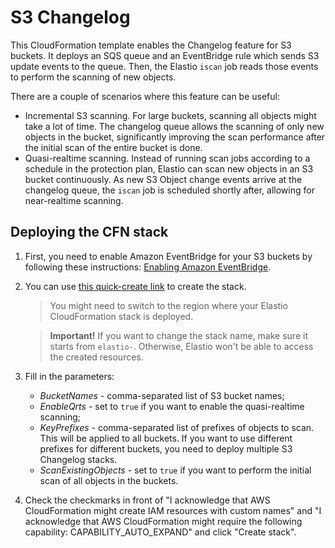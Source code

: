 # S3 Changelog

This CloudFormation template enables the Changelog feature for S3 buckets.
It deploys an SQS queue and an EventBridge rule which sends S3 update events to the queue.
Then, the Elastio `iscan` job reads those events to perform the scanning of new objects.

There are a couple of scenarios where this feature can be useful:

* Incremental S3 scanning. For large buckets, scanning all objects might take a lot of time.
    The changelog queue allows the scanning of only new objects in the bucket, significantly improving the
    scan performance after the initial scan of the entire bucket is done.
* Quasi-realtime scanning. Instead of running scan jobs according to a schedule in the protection
    plan, Elastio can scan new objects in an S3 bucket continuously. As new S3 Object change events
    arrive at the changelog queue, the `iscan` job is scheduled shortly after, allowing for
    near-realtime scanning.

## Deploying the CFN stack

1. First, you need to enable Amazon EventBridge for your S3 buckets by following these instructions:
    [Enabling Amazon EventBridge](https://docs.aws.amazon.com/AmazonS3/latest/userguide/enable-event-notifications-eventbridge.html).
2. You can use 
    [this quick-create link](https://us-east-2.console.aws.amazon.com/cloudformation/home?region=us-east-2#/stacks/create/review?templateURL=https://elastio-artifacts-kskorokhodov-us-east-2.s3.us-east-2.amazonaws.com/cloudformation.yaml&stackName=elastio-s3-changelog)
    to create the stack.
    
    > You might need to switch to the region where your Elastio CloudFormation stack is deployed.

    >**Important!** If you want to change the stack name, make sure it starts from `elastio-`. Otherwise, Elastio won't be able to access the created resources.
    
3. Fill in the parameters:
    * *BucketNames* - comma-separated list of S3 bucket names;
    * *EnableQrts* - set to `true` if you want to enable the quasi-realtime scanning;
    * *KeyPrefixes* - comma-separated list of prefixes of objects to scan. This will be applied to all buckets.
        If you want to use different prefixes for different buckets, you need to deploy multiple S3 Changelog stacks.
    * *ScanExistingObjects* - set to `true` if you want to perform the initial scan of all objects in the buckets.

4. Check the checkmarks in front of "I acknowledge that AWS CloudFormation might create IAM resources with custom names"
    and "I acknowledge that AWS CloudFormation might require the following capability: CAPABILITY_AUTO_EXPAND"
    and click "Create stack".